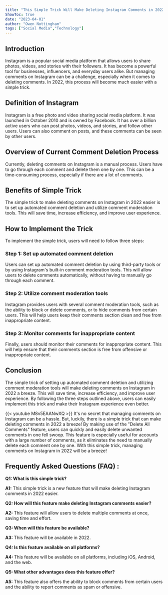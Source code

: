 ```yaml
---
title: "This Simple Trick Will Make Deleting Instagram Comments in 2022 a Breeze!"
ShowToc: true 
date: "2023-04-01"
author: "Owen Nottingham" 
tags: ["Social Media","Technology"]
---
```

## Introduction

Instagram is a popular social media platform that allows users to share photos, videos, and stories with their followers. It has become a powerful tool for businesses, influencers, and everyday users alike. But managing comments on Instagram can be a challenge, especially when it comes to deleting comments. In 2022, this process will become much easier with a simple trick. 

## Definition of Instagram

Instagram is a free photo and video sharing social media platform. It was launched in October 2010 and is owned by Facebook. It has over a billion active users who can post photos, videos, and stories, and follow other users. Users can also comment on posts, and these comments can be seen by other users. 

## Overview of Current Comment Deletion Process

Currently, deleting comments on Instagram is a manual process. Users have to go through each comment and delete them one by one. This can be a time-consuming process, especially if there are a lot of comments. 

## Benefits of Simple Trick

The simple trick to make deleting comments on Instagram in 2022 easier is to set up automated comment deletion and utilize comment moderation tools. This will save time, increase efficiency, and improve user experience. 

## How to Implement the Trick

To implement the simple trick, users will need to follow three steps: 

### Step 1: Set up automated comment deletion

Users can set up automated comment deletion by using third-party tools or by using Instagram's built-in comment moderation tools. This will allow users to delete comments automatically, without having to manually go through each comment. 

### Step 2: Utilize comment moderation tools

Instagram provides users with several comment moderation tools, such as the ability to block or delete comments, or to hide comments from certain users. This will help users keep their comments section clean and free from inappropriate content. 

### Step 3: Monitor comments for inappropriate content

Finally, users should monitor their comments for inappropriate content. This will help ensure that their comments section is free from offensive or inappropriate content. 

## Conclusion

The simple trick of setting up automated comment deletion and utilizing comment moderation tools will make deleting comments on Instagram in 2022 a breeze. This will save time, increase efficiency, and improve user experience. By following the three steps outlined above, users can easily implement this trick and make their Instagram experience even better.

{{< youtube M8v5EAANwXQ >}} 
It's no secret that managing comments on Instagram can be a hassle. But, luckily, there is a simple trick that can make deleting comments in 2022 a breeze! By making use of the "Delete All Comments" feature, users can quickly and easily delete unwanted comments in one fell swoop. This feature is especially useful for accounts with a large number of comments, as it eliminates the need to manually delete each comment one by one. With this simple trick, managing comments on Instagram in 2022 will be a breeze!

## Frequently Asked Questions (FAQ) :
**Q1: What is this simple trick?**

**A1:** This simple trick is a new feature that will make deleting Instagram comments in 2022 easier.

**Q2: How will this feature make deleting Instagram comments easier?**

**A2:** This feature will allow users to delete multiple comments at once, saving time and effort.

**Q3: When will this feature be available?**

**A3:** This feature will be available in 2022.

**Q4: Is this feature available on all platforms?**

**A4:** This feature will be available on all platforms, including iOS, Android, and the web.

**Q5: What other advantages does this feature offer?**

**A5:** This feature also offers the ability to block comments from certain users and the ability to report comments as spam or offensive.


